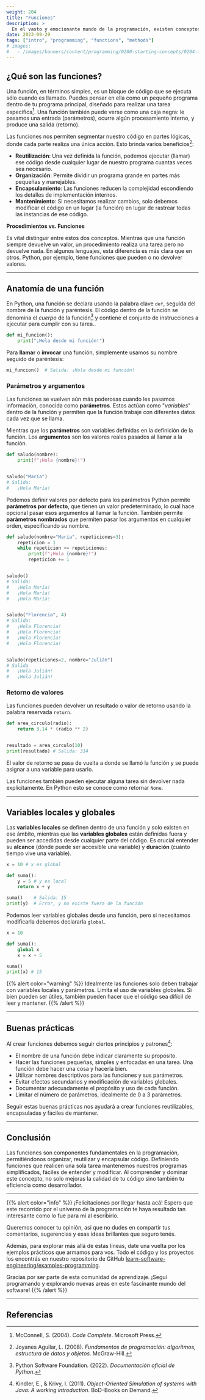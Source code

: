 ```yaml
---
weight: 204
title: "Funciones"
description: >
  En el vasto y emocionante mundo de la programación, existen conceptos que son pilares fundamentales para cualquier desarrollador, sin importar su nivel de experiencia. Uno de estos conceptos es el de las funciones. ¿Qué son? ¿Por qué son tan cruciales? ¡Vamos a descubrirlo!
date: 2023-09-29
tags: ["intro", "programming", "functions", "methods"]
# images:
#   - /images/banners/content/programming/0200-starting-concepts/0204-functions.es.png
---
```


## ¿Qué son las funciones?

Una función, en términos simples, es un bloque de código que se ejecuta sólo cuando es llamado. Puedes pensar en ella como un pequeño programa dentro de tu programa principal, diseñado para realizar una tarea específica[^1]. Una función también puede verse como una caja negra: le pasamos una entrada (parámetros), ocurre algún procesamiento interno, y produce una salida (retorno).

Las funciones nos permiten segmentar nuestro código en partes lógicas, donde cada parte realiza una única acción. Esto brinda varios beneficios[^2]:

- **Reutilización**: Una vez definida la función, podemos ejecutar (llamar) ese código desde cualquier lugar de nuestro programa cuantas veces sea necesario.
- **Organización**: Permite dividir un programa grande en partes más pequeñas y manejables.
- **Encapsulamiento**: Las funciones reducen la complejidad escondiendo los detalles de implementación internos.
- **Mantenimiento**: Si necesitamos realizar cambios, solo debemos modificar el código en un lugar (la función) en lugar de rastrear todas las instancias de ese código.

**Procedimientos vs. Funciones**

Es vital distinguir entre estos dos conceptos. Mientras que una función siempre devuelve un valor, un procedimiento realiza una tarea pero no devuelve nada. En algunos lenguajes, esta diferencia es más clara que en otros. Python, por ejemplo, tiene funciones que pueden o no devolver valores.

---

## Anatomía de una función

En Python, una función se declara usando la palabra clave `def`, seguida del nombre de la función y paréntesis. El código dentro de la función se denomina el *cuerpo* de la función[^4] y contiene el conjunto de instrucciones a ejecutar para cumplir con su tarea..

```python
def mi_funcion():
    print("¡Hola desde mi función!")
```

Para **llamar** o **invocar** una función, simplemente usamos su nombre seguido de paréntesis:

```python
mi_funcion()  # Salida: ¡Hola desde mi función!
```

### Parámetros y argumentos

Las funciones se vuelven aún más poderosas cuando les pasamos información, conocida como **parámetros**. Estos actúan como "*variables*" dentro de la función y permiten que la función trabaje con diferentes datos cada vez que se llama.

Mientras que los **parámetros** son variables definidas en la definición de la función. Los **argumentos** son los valores reales pasados al llamar a la función.

```python
def saludo(nombre):
    print(f"¡Hola {nombre}!")


saludo("María")
# Salida:
#   ¡Hola María!
```
Podemos definir valores por defecto para los parámetros
Python permite **parámetros por defecto**, que tienen un valor predeterminado, lo cual hace opcional pasar esos argumentos al llamar la función. También permite **parámetros nombrados** que permiten pasar los argumentos en cualquier orden, especificando su nombre.

```python
def saludo(nombre="María", repeticiones=3):
    repeticion = 1
    while repeticion <= repeticiones:
        print(f"¡Hola {nombre}!")
        repeticion += 1


saludo()
# Salida:
#   ¡Hola María!
#   ¡Hola María!
#   ¡Hola María!


saludo("Florencia", 4)
# Salida:
#   ¡Hola Florencia!
#   ¡Hola Florencia!
#   ¡Hola Florencia!
#   ¡Hola Florencia!


saludo(repeticiones=2, nombre="Julián")
# Salida
#   ¡Hola Julián!
#   ¡Hola Julián!
```

### Retorno de valores

Las funciones pueden devolver un resultado o valor de retorno usando la palabra reservada `return`.

```python
def area_circulo(radio):
    return 3.14 * (radio ** 2)


resultado = area_circulo(10)
print(resultado) # Salida: 314
```

El valor de retorno se pasa de vuelta a donde se llamó la función y se puede asignar a una variable para usarlo.

Las funciones también pueden ejecutar alguna tarea sin devolver nada explícitamente. En Python esto se conoce como retornar `None`.

---

## Variables locales y globales

Las **variables locales** se definen dentro de una función y solo existen en ese ámbito, mientras que las **variables globales** están definidas fuera y pueden ser accedidas desde cualquier parte del código. Es crucial entender su **alcance** (dónde puede ser accesible una variable) y **duración** (cuánto tiempo vive una variable).

```python
x = 10 # x es global

def suma():
    y = 5 # y es local
    return x + y

suma()    # Salida: 15
print(y)  # Error, y no existe fuera de la función
```

Podemos leer variables globales desde una función, pero si necesitamos modificarla debemos declararla `global`.

```python
x = 10

def suma():
    global x
    x = x + 5

suma()
print(x) # 15
```

{{% alert color="warning" %}}
Idealmente las funciones solo deben trabajar con variables locales y parámetros. Limita el uso de variables globales. Si bien pueden ser útiles, también pueden hacer que el código sea difícil de leer y mantener.
{{% /alert %}}

---

## Buenas prácticas

Al crear funciones debemos seguir ciertos principios y patrones[^3]:

- El nombre de una función debe indicar claramente su propósito.
- Hacer las funciones pequeñas, simples y enfocadas en una tarea. Una función debe hacer una cosa y hacerla bien.
- Utilizar nombres descriptivos para las funciones y sus parámetros.
- Evitar efectos secundarios y modificación de variables globales.
- Documentar adecuadamente el propósito y uso de cada función.
- Limitar el número de parámetros, idealmente de 0 a 3 parámetros.

Seguir estas buenas prácticas nos ayudará a crear funciones reutilizables, encapsuladas y fáciles de mantener.

---

## Conclusión

Las funciones son componentes fundamentales en la programación, permitiéndonos organizar, reutilizar y encapsular código. Definiendo funciones que realicen una sola tarea mantenemos nuestros programas simplificados, fáciles de entender y modificar. Al comprender y dominar este concepto, no solo mejoras la calidad de tu código sino también tu eficiencia como desarrollador.

---

{{% alert color="info" %}}
¡Felicitaciones por llegar hasta acá! Espero que este recorrido por el universo de la programación te haya resultado tan interesante como lo fue para mí al escribirlo.

Queremos conocer tu opinión, así que no dudes en compartir tus comentarios, sugerencias y esas ideas brillantes que seguro tenés.

Además, para explorar más allá de estas líneas, date una vuelta por los ejemplos prácticos que armamos para vos. Todo el código y los proyectos los encontrás en nuestro repositorio de GitHub [learn-software-engineering/examples-programming](https://github.com/learn-software-engineering/examples-programming).

Gracias por ser parte de esta comunidad de aprendizaje. ¡Seguí programando y explorando nuevas areas en este fascinante mundo del software!
{{% /alert %}}

---

## Referencias

[^1]: McConnell, S. (2004). *Code Complete*. Microsoft Press.
[^2]: Joyanes Aguilar, L. (2008). *Fundamentos de programación: algoritmos, estructura de datos y objetos*. McGraw-Hill.
[^3]: Kindler, E., & Krivy, I. (2011). *Object-Oriented Simulation of systems with Java: A working introduction*. BoD–Books on Demand.
[^4]: Python Software Foundation. (2022). *Documentación oficial de Python*.
